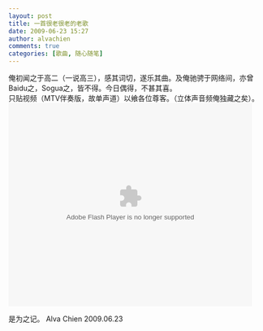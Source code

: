 ```yaml
---
layout: post
title: 一首很老很老的老歌
date: 2009-06-23 15:27
author: alvachien
comments: true
categories: [歌曲, 随心随笔]
---
```

<div id="bp-5CD1AA99D25FD840_680-content">
<div>俺初闻之于高二（一说高三），感其词切，遂乐其曲。及俺驰骋于网络间，亦曾Baidu之，Sogua之，皆不得。今日偶得，不甚其喜。</div>
<div>只贴视频（MTV伴奏版，故单声道）以飨各位尊客。（立体声音频俺独藏之矣）。</div>
 <embed type="application/x-shockwave-flash" width="480" height="400" src="http://player.youku.com/player.php/sid/cf00XMTk4OTg4OTY=/v.swf" quality="high" wmode="opaque" allowscriptaccess="never" allownetworking="internal" align="middle"></embed>

是为之记。
Alva Chien
2009.06.23

</div>
